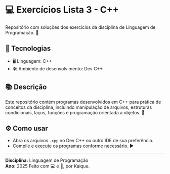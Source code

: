 # 💻 Exercícios Lista 3 - C++

Repositório com soluções dos exercícios da disciplina de Linguagem de Programação. 📝

## 🚀 Tecnologias

- 🖥️ Linguagem: C++
- 🛠️ Ambiente de desenvolvimento: Dev C++

## 📚 Descrição

Este repositório contém programas desenvolvidos em C++ para prática de conceitos da disciplina, incluindo manipulação de arquivos, estruturas condicionais, laços, funções e programação orientada a objetos. 🎯

## ⚙️ Como usar

- Abra os arquivos `.cpp` no Dev C++ ou outro IDE de sua preferência.
- Compile e execute os programas conforme necessário. ▶️

---

**Disciplina:** Linguagem de Programação    
**Ano:** 2025 
Feito com 💻 e 🧠, por Kaique.

